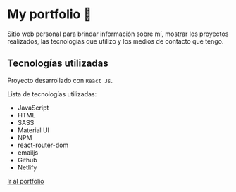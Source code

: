 # My portfolio 💼

Sitio web personal para brindar información sobre mí, mostrar los proyectos realizados, las tecnologías que utilizo y los medios de contacto que tengo.

## Tecnologías utilizadas

Proyecto desarrollado con `React Js`.

Lista de tecnologías utilizadas:

* JavaScript
* HTML
* SASS
* Material UI
* NPM
* react-router-dom
* emailjs
* Github
* Netlify

[Ir al portfolio](https://mmontecalvo.netlify.app/)